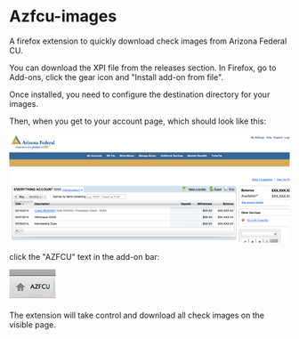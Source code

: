 **Azfcu-images**
================
A firefox extension to quickly download check images from Arizona Federal CU.

You can download the XPI file from the releases section.  In Firefox, go to Add-ons, click the gear icon and "Install add-on from file".

Once installed, you need to configure the destination directory for your images.

Then, when you get to your account page, which should look like this:

![AZFCU account screenshot](https://raw.githubusercontent.com/abjennings/azfcu-images/master/screenshot.png)

click the "AZFCU" text in the add-on bar:

![Add-on bar screenshot](https://raw.githubusercontent.com/abjennings/azfcu-images/master/button.png)

The extension will take control and download all check images on the visible page.
